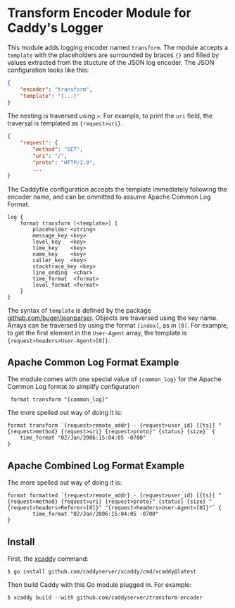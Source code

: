 Transform Encoder Module for Caddy's Logger
===============================================

This module adds logging encoder named `transform`. The module accepts a `template` with the placeholders are surrounded by
braces `{}` and filled by values extracted from the stucture of the JSON log encoder. The JSON configuration looks like this:
```json
{
	"encoder": "transform",
	"template": "{...}"
}
```

The nesting is traversed using `>`. For example, to print the `uri` field, the traversal is templated as `{request>uri}`.

```json
{
	"request": {
		"method": "GET",
		"uri": "/",
		"proto": "HTTP/2.0",
		...
}
```

The Caddyfile configuration accepts the template immediately following the encoder name, and can be ommitted to assume Apache Common Log Format.

```caddyfile
log {
	format transform [<template>] {
		placeholder <string>
		message_key <key>
		level_key   <key>
		time_key    <key>
		name_key    <key>
		caller_key  <key>
		stacktrace_key <key>
		line_ending  <char>
		time_format  <format>
		level_format <format>
	}
}
```

The syntax of `template` is defined by the package [github.com/buger/jsonparser](https://github.com/buger/jsonparser). Objects are traversed using the key name. Arrays can be traversed by using the format `[index]`, as in `[0]`. For example, to get the first element in the `User-Agent` array, the template is `{request>headers>User-Agent>[0]}`.

## Apache Common Log Format Example 

The module comes with one special value of `{common_log}` for the Apache Common Log format to simplify configuration

```caddyfile
 format transform "{common_log}"
```

The more spelled out way of doing it is:

```caddyfile
format transform `{request>remote_addr} - {request>user_id} [{ts}] "{request>method} {request>uri} {request>proto}" {status} {size}` {
	time_format "02/Jan/2006:15:04:05 -0700"
}
```

## Apache Combined Log Format Example

The more spelled out way of doing it is:

```caddy
format formatted `{request>remote_addr} - {request>user_id} [{ts}] "{request>method} {request>uri} {request>proto}" {status} {size} "{request>headers>Referer>[0]}" "{request>headers>User-Agent>[0]}"` {
        time_format "02/Jan/2006:15:04:05 -0700"
}
```

## Install

First, the [xcaddy](https://github.com/caddyserver/xcaddy) command:

```shell
$ go install github.com/caddyserver/xcaddy/cmd/xcaddy@latest
```

Then build Caddy with this Go module plugged in. For example:

```shell
$ xcaddy build --with github.com/caddyserver/transform-encoder
```

